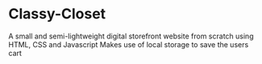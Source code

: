 # Classy-Closet
A small and semi-lightweight digital storefront website from scratch using HTML, CSS and Javascript
Makes use of local storage to save the users cart
